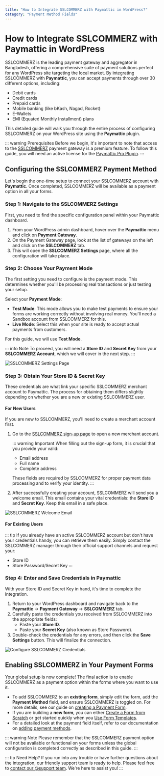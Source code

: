 ```yaml
---
title: "How to Integrate SSLCOMMERZ with Paymattic in WordPress?"
category: "Payment Method Fields"
---
```


# How to Integrate SSLCOMMERZ with Paymattic in WordPress

SSLCOMMERZ is the leading payment gateway and aggregator in Bangladesh, offering a comprehensive suite of payment solutions perfect for any WordPress site targeting the local market. By integrating SSLCOMMERZ with **Paymattic**, you can accept payments through over 30 different options, including:

-   Debit cards
-   Credit cards
-   Prepaid cards
-   Mobile banking (like bKash, Nagad, Rocket)
-   E-Wallets
-   EMI (Equated Monthly Installment) plans

This detailed guide will walk you through the entire process of configuring SSLCOMMERZ on your WordPress site using the **Paymattic** plugin.

::: warning Prerequisites
Before we begin, it's important to note that access to the [SSLCOMMERZ](https://sslcommerz.com/) payment gateway is a premium feature. To follow this guide, you will need an active license for the [Paymattic Pro Plugin](/getting-started-with-paymattic/how-to-install-and-activate-paymattic-in-wordpress).
:::

## Configuring the SSLCOMMERZ Payment Method

Let's begin the one-time setup to connect your SSLCOMMERZ account with **Paymattic**. Once completed, SSLCOMMERZ will be available as a payment option in all your forms.

### Step 1: Navigate to the SSLCOMMERZ Settings

First, you need to find the specific configuration panel within your Paymattic dashboard.

1.  From your WordPress admin dashboard, hover over the **Paymattic** menu and click on **Payment Gateway**.
2.  On the Payment Gateway page, look at the list of gateways on the left and click on the **SSLCOMMERZ** tab.
3.  This will open the **SSLCOMMERZ Settings** page, where all the configuration will take place.

### Step 2: Choose Your Payment Mode

The first setting you need to configure is the payment mode. This determines whether you'll be processing real transactions or just testing your setup.

Select your **Payment Mode**:
-   **Test Mode**: This mode allows you to make test payments to ensure your forms are working correctly without involving real money. You'll need a Sandbox account from SSLCOMMERZ for this.
-   **Live Mode**: Select this when your site is ready to accept actual payments from customers.

For this guide, we will use **Test Mode**.

::: info Note
To proceed, you will need a **Store ID** and **Secret Key** from your **SSLCOMMERZ Account**, which we will cover in the next step.
:::

![SSLCOMMERZ Settings Page](/images/payment-method-fields/how-to-integrate-sslcommerz-with-paymattic-in-wordpress/Payment-Gateway-SSLCOMMERZ-scaled.webp)

### Step 3: Obtain Your Store ID & Secret Key

These credentials are what link your specific SSLCOMMERZ merchant account to Paymattic. The process for obtaining them differs slightly depending on whether you are a new or existing SSLCOMMERZ user.

#### For New Users

If you are new to SSLCOMMERZ, you'll need to create a merchant account first.

1.  Go to the [SSLCOMMERZ sign-up page](https://join.sslcommerz.com/) to open a new merchant account.

    ::: warning Important
    When filling out the sign-up form, it is crucial that you provide your valid:
    -   Email address
    -   Full name
    -   Complete address

    These fields are required by SSLCOMMERZ for proper payment data processing and to verify your identity.
    :::

2.  After successfully creating your account, SSLCOMMERZ will send you a welcome email. This email contains your vital credentials: the **Store ID** and **Secret Key**. Keep this email in a safe place.

![SSLCOMMERZ Welcome Email](/images/payment-method-fields/how-to-integrate-sslcommerz-with-paymattic-in-wordpress/SSLCOMMERZ-account-Detail-Mail.webp)

#### For Existing Users

::: tip
If you already have an active SSLCOMMERZ account but don't have your credentials handy, you can retrieve them easily. Simply contact the SSLCOMMERZ manager through their official support channels and request your:
-   Store ID
-   Store Password/Secret Key
:::

### Step 4: Enter and Save Credentials in Paymattic

With your Store ID and Secret Key in hand, it's time to complete the integration.

1.  Return to your WordPress dashboard and navigate back to the **Paymattic** → **Payment Gateway** → **SSLCOMMERZ** tab.
2.  Carefully paste the credentials you received from SSLCOMMERZ into the appropriate fields:
    -   Paste your **Store ID**.
    -   Paste your **Secret Key** (also known as Store Password).
3.  Double-check the credentials for any errors, and then click the **Save Settings** button. This will finalize the connection.

![Configure SSLCOMMERZ Credentials](/images/payment-method-fields/how-to-integrate-sslcommerz-with-paymattic-in-wordpress/Paste-the-Store-ID-and-Secret-Key-scaled.webp)

## Enabling SSLCOMMERZ in Your Payment Forms

Your global setup is now complete! The final action is to enable SSLCOMMERZ as a payment option within the forms where you want to use it.

-   To add SSLCOMMERZ to an **existing form**, simply edit the form, add the **Payment Method** field, and ensure SSLCOMMERZ is toggled on. For more details, see our guide on [creating a Payment Form](/payment-method-fields/how-to-create-your-first-payment-form-in-a-minute-and-accept-payments-with-paymattic).
-   If you are building a **new form**, you can either [Create a Form from Scratch](/form-editor/how-to-create-a-form-from-scratch-with-paymattic) or get started quickly when you [Use Form Templates](/form-editor/simple-form-templates).
-   For a detailed look at the payment field itself, refer to our documentation on [adding payment methods](/payment-method-fields/how-to-use-the-payment-method-fields-section).

::: warning Note
Please remember that the SSLCOMMERZ payment option will not be available or functional on your forms unless the global configuration is completed correctly as described in this guide.
:::

::: tip Need Help?
If you run into any trouble or have further questions about the integration, our friendly support team is ready to help. Please feel free to [contact our @support team](https://wpmanageninja.com/support-tickets/). We're here to assist you!
:::
